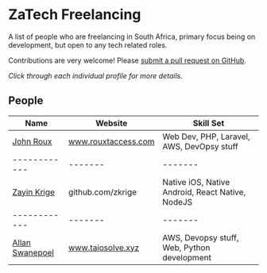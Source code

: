 # ZaTech Freelancing

A list of people who are freelancing in South Africa, primary focus being on development, but open to any tech related roles.


Contributions are very welcome! Please
[submit a pull request on GitHub](/CONTRIBUTING.md).

_Click through each individual profile for more details._


## People

Name | Website | Skill Set
------------ | ------- | -------
[John Roux](/people/johnroux.md) | www.rouxtaccess.com | Web Dev, PHP, Laravel, AWS, DevOpsy stuff
------------ | ------- | -------
[Zayin Krige](/people/zayinkrige.md) | github.com/zkrige | Native iOS, Native Android, React Native, NodeJS
------------ | ------- | -------
[Allan Swanepoel](/people/allansw.md) | www.taiosolve.xyz | AWS, Devopsy stuff, Web, Python development


